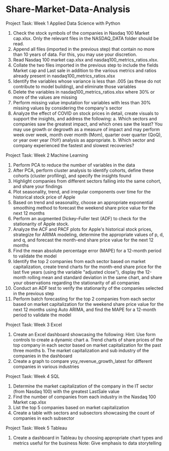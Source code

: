 # Share-Market-Data-Analysis

Project Task: Week 1
Applied Data Science with Python

1. Check the stock symbols of the companies in Nasdaq 100 Market cap.xlsx. Only the relevant files in the NASDAQ_DATA folder should be read.
2. Append all files (imported in the previous step) that contain no more than 10 years of data. For this, you may use your discretion.
3. Read Nasdaq 100 market cap.xlsx and nasdaq100_metrics_ratios.xlsx.
4. Collate the two files imported in the previous step to include the fields Market cap and Last sale in addition to the various metrics and ratios already present in 
nasdaq100_metrics_ratios.xlsx
5. Identify the variables whose variance is less than .005 (as these do not contribute to model building), and eliminate those variables
6. Delete the variables in nasdaq100_metrics_ratios.xlsx where 30% or more of the values are missing
7. Perform missing value imputation for variables with less than 30% missing values by considering the company's sector
8. Analyze the effect of COVID on stock prices in detail, create visuals to support the insights, and address the following:
a. Which sectors and companies saw the greatest impact, and which ones saw the least? You may use growth or degrowth as a measure of impact and may perform week over week, month over month (Mom), quarter over quarter (QoQ), or year over year (YoY) analysis as appropriate.
b. Which sector and company experienced the fastest and slowest recoveries?

Project Task: Week 2
Machine Learning

1. Perform PCA to reduce the number of variables in the data
2. After PCA, perform cluster analysis to identify cohorts, define these cohorts (cluster profiling), and specify the insights found
3. Highlight companies from different sectors falling into the same cohort, and share your findings
4. Plot seasonality, trend, and irregular components over time for the historical stock price of Apple
5. Based on trend and seasonality, choose an appropriate exponential smoothing method to forecast the weekend share price value for the next 12 months
6. Perform an augmented Dickey–Fuller test (ADF) to check for the stationarity of Apple stock.
7. Analyze the ACF and PACF plots for Apple's historical stock prices, strategize for ARIMA modeling, determine the appropriate values of p, d, and q, and forecast the month-end share price value for the next 12 months
8. Find the mean absolute percentage error (MAPE) for a 12-month period to validate the model
9. Identify the top 2 companies from each sector based on market capitalization, create trend charts for the month-end share price for the last five years (using the variable "adjusted close"), display the 12-month rolling mean and standard deviation in the same chart, and share your observations regarding the stationarity of all companies
10. Conduct an ADF test to verify the stationarity of the companies selected in the previous step
11. Perform batch forecasting for the top 2 companies from each sector based on market capitalization for the weekend share price value for the next 12 months using Auto ARIMA, and find the MAPE for a 12-month period to validate the model

Project Task: Week 3
Excel

1. Create an Excel dashboard showcasing the following:
Hint: Use form controls to create a dynamic chart
a. Trend charts of share prices of the top company in each sector based on market capitalization for the past three months
b. The market capitalization and sub industry of the companies in the dashboard
2. Create a graph to compare yoy_revenue_growth_latest for different companies in various industries

Project Task: Week 4
SQL

1. Determine the market capitalization of the company in the IT sector (from Nasdaq 100) with the greatest LastSale value
2. Find the number of companies from each industry in the Nasdaq 100 Market cap.xlsx
3. List the top 5 companies based on market capitalization
4. Create a table with sectors and subsectors showcasing the count of companies in each subsector

Project Task: Week 5
Tableau

1. Create a dashboard in Tableau by choosing appropriate chart types and metrics useful for the business
Note: Give emphasis to data storytelling
